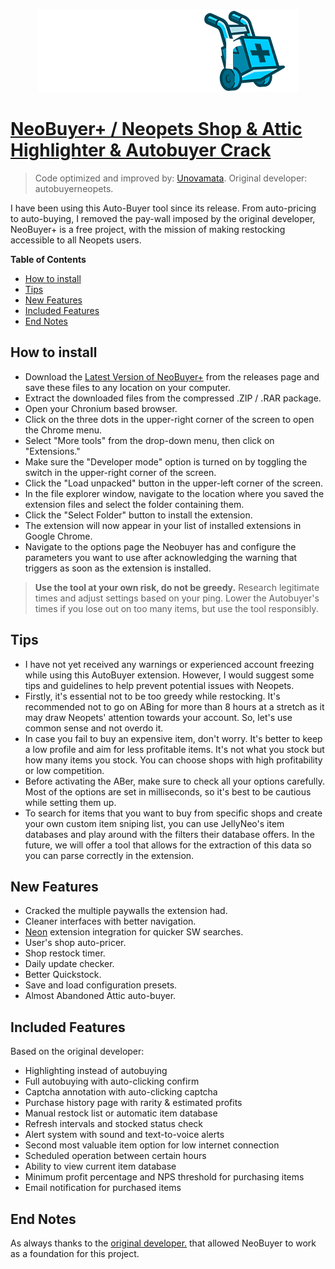 <p align="center">
  <img src="https://raw.githubusercontent.com/Unovamata/Neopets-Shop-And-Attic-Autobuyer-Cracked/main/Autobuyer/icons/logo.png" />
</p>

# [NeoBuyer+ / Neopets Shop & Attic Highlighter & Autobuyer Crack](https://chrome.google.com/webstore/detail/neopets-shop-attic-highli/gcoedojijoejlngkneocccmnjkbbbfmd "Neopets Shop & Attic Highlighter & Autobuyer")
> Code optimized and improved by: [Unovamata](https://github.com/Unovamata "Unovamata"). Original developer: autobuyerneopets.

I have been using this Auto-Buyer tool since its release. From auto-pricing to auto-buying, I removed the pay-wall imposed by the original developer, NeoBuyer+ is 
a free project, with the mission of making restocking accessible to all Neopets users.

**Table of Contents**

* [How to install](#how-to-install)
* [Tips](#tips)
* [New Features](#new-features)
* [Included Features](#included-features)
* [End Notes](#end-notes)

## How to install
- Download the [Latest Version of NeoBuyer+](github.com/Unovamata/Neopets-Shop-And-Attic-Autobuyer-Cracked/releases/latest) from the releases page and save these files to any location on your computer.
- Extract the downloaded files from the compressed .ZIP / .RAR package.
- Open your Chronium based browser.
- Click on the three dots in the upper-right corner of the screen to open the Chrome menu.
- Select "More tools" from the drop-down menu, then click on "Extensions."
- Make sure the "Developer mode" option is turned on by toggling the switch in the upper-right corner of the screen.
- Click the "Load unpacked" button in the upper-left corner of the screen.
- In the file explorer window, navigate to the location where you saved the extension files and select the folder containing them.
- Click the "Select Folder" button to install the extension.
- The extension will now appear in your list of installed extensions in Google Chrome.
- Navigate to the options page the Neobuyer has and configure the parameters you want to use after acknowledging the warning that triggers as soon as the extension is installed.

> **Use the tool at your own risk, do not be greedy.** Research legitimate times and adjust settings based on your ping. Lower the Autobuyer's times if you lose out on too many items, but use the tool responsibly.

## Tips

- I have not yet received any warnings or experienced account freezing while using this AutoBuyer extension. However, I would suggest some tips and guidelines to help prevent potential issues with Neopets.
- Firstly, it's essential not to be too greedy while restocking. It's recommended not to go on ABing for more than 8 hours at a stretch as it may draw Neopets' attention towards your account. So, let's use common sense and not overdo it.
- In case you fail to buy an expensive item, don't worry. It's better to keep a low profile and aim for less profitable items. It's not what you stock but how many items you stock. You can choose shops with high profitability or low competition.
- Before activating the ABer, make sure to check all your options carefully. Most of the options are set in milliseconds, so it's best to be cautious while setting them up.
- To search for items that you want to buy from specific shops and create your own custom item sniping list, you can use JellyNeo's item databases and play around with the filters their database offers. In the future, we will offer a tool that allows for the extraction of this data so you can parse correctly in the extension.

## New Features

- Cracked the multiple paywalls the extension had.
- Cleaner interfaces with better navigation.
- [Neon](https://chrome.google.com/webstore/detail/neon/hpbfhmapaaocfnpmbikclmeokcgpljnm "Neon") extension integration for quicker SW searches.
- User's shop auto-pricer.
- Shop restock timer.
- Daily update checker.
- Better Quickstock.
- Save and load configuration presets.
- Almost Abandoned Attic auto-buyer.

## Included Features

Based on the original developer:

- Highlighting instead of autobuying
- Full autobuying with auto-clicking confirm
- Captcha annotation with auto-clicking captcha
- Purchase history page with rarity & estimated profits
- Manual restock list or automatic item database
- Refresh intervals and stocked status check
- Alert system with sound and text-to-voice alerts
- Second most valuable item option for low internet connection
- Scheduled operation between certain hours
- Ability to view current item database
- Minimum profit percentage and NPS threshold for purchasing items
- Email notification for purchased items



## End Notes

As always thanks to the [original developer.](https://chrome.google.com/webstore/detail/neopets-shop-attic-highli/gcoedojijoejlngkneocccmnjkbbbfmd "original developer.") that allowed NeoBuyer to work as a foundation for this project.
